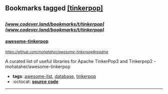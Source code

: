 ## Bookmarks tagged [[tinkerpop]](https://www.codever.land/search?q=[tinkerpop])

_<sup><sup>[www.codever.land/bookmarks/t/tinkerpop](www.codever.land/bookmarks/t/tinkerpop)</sup></sup>_
---
#### [awesome-tinkerpop](https://github.com/mohataher/awesome-tinkerpop#readme)
_<sup>https://github.com/mohataher/awesome-tinkerpop#readme</sup>_

A curated list of useful libraries for Apache TinkerPop3 and Tinkerpop2 - mohataher/awesome-tinkerpop
* **tags**: [awesome-list](../tagged/awesome-list.md), [database](../tagged/database.md), [tinkerpop](../tagged/tinkerpop.md)
* :octocat: **[source code](https://github.com/mohataher/awesome-tinkerpop#readme)**
---
